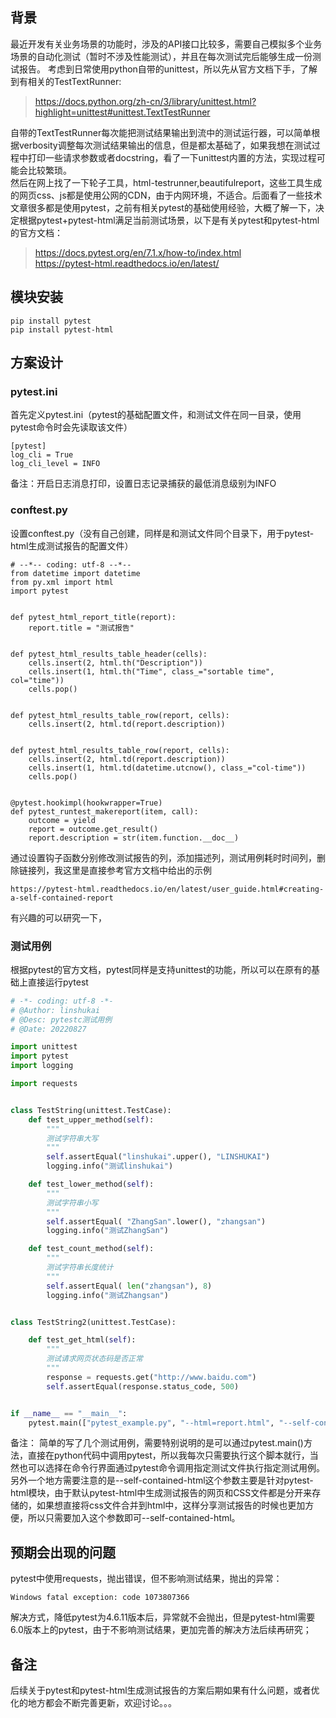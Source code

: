 ## 背景
最近开发有关业务场景的功能时，涉及的API接口比较多，需要自己模拟多个业务场景的自动化测试（暂时不涉及性能测试），并且在每次测试完后能够生成一份测试报告。
考虑到日常使用python自带的unittest，所以先从官方文档下手，了解到有相关的TestTextRunner:

> https://docs.python.org/zh-cn/3/library/unittest.html?highlight=unittest#unittest.TextTestRunner

自带的TextTestRunner每次能把测试结果输出到流中的测试运行器，可以简单根据verbosity调整每次测试结果输出的信息，但是都太基础了，如果我想在测试过程中打印一些请求参数或者docstring，看了一下unittest内置的方法，实现过程可能会比较繁琐。  
然后在网上找了一下轮子工具，html-testrunner,beautifulreport，这些工具生成的网页css、js都是使用公网的CDN，由于内网环境，不适合。后面看了一些技术文章很多都是使用pytest，之前有相关pytest的基础使用经验，大概了解一下，决定根据pytest+pytest-html满足当前测试场景，以下是有关pytest和pytest-html的官方文档：

> https://docs.pytest.org/en/7.1.x/how-to/index.html  
> https://pytest-html.readthedocs.io/en/latest/


## 模块安装
```
pip install pytest
pip install pytest-html
```


## 方案设计

### pytest.ini
首先定义pytest.ini（pytest的基础配置文件，和测试文件在同一目录，使用pytest命令时会先读取该文件）
```
[pytest]
log_cli = True
log_cli_level = INFO

```
备注：开启日志消息打印，设置日志记录捕获的最低消息级别为INFO

### conftest.py

设置conftest.py（没有自己创建，同样是和测试文件同个目录下，用于pytest-html生成测试报告的配置文件）
```
# --*-- coding: utf-8 --*--
from datetime import datetime
from py.xml import html
import pytest


def pytest_html_report_title(report):
    report.title = "测试报告"


def pytest_html_results_table_header(cells):
    cells.insert(2, html.th("Description"))
    cells.insert(1, html.th("Time", class_="sortable time", col="time"))
    cells.pop()


def pytest_html_results_table_row(report, cells):
    cells.insert(2, html.td(report.description))


def pytest_html_results_table_row(report, cells):
    cells.insert(2, html.td(report.description))
    cells.insert(1, html.td(datetime.utcnow(), class_="col-time"))
    cells.pop()


@pytest.hookimpl(hookwrapper=True)
def pytest_runtest_makereport(item, call):
    outcome = yield
    report = outcome.get_result()
    report.description = str(item.function.__doc__)
```
通过设置钩子函数分别修改测试报告的列，添加描述列，测试用例耗时时间列，删除链接列，我这里是直接参考官方文档中给出的示例
```
https://pytest-html.readthedocs.io/en/latest/user_guide.html#creating-a-self-contained-report
```
有兴趣的可以研究一下，


### 测试用例
根据pytest的官方文档，pytest同样是支持unittest的功能，所以可以在原有的基础上直接运行pytest
```python
# -*- coding: utf-8 -*-
# @Author: linshukai
# @Desc: pytestc测试用例
# @Date: 20220827

import unittest
import pytest
import logging

import requests


class TestString(unittest.TestCase):
    def test_upper_method(self):
        """
        测试字符串大写
        """
        self.assertEqual("linshukai".upper(), "LINSHUKAI")
        logging.info("测试linshukai")

    def test_lower_method(self):
        """
        测试字符串小写
        """
        self.assertEqual( "ZhangSan".lower(), "zhangsan")
        logging.info("测试ZhangSan")

    def test_count_method(self):
        """
        测试字符串长度统计
        """
        self.assertEqual( len("zhangsan"), 8)
        logging.info("测试Zhangsan")


class TestString2(unittest.TestCase):

    def test_get_html(self):
        """
        测试请求网页状态码是否正常
        """
        response = requests.get("http://www.baidu.com")
        self.assertEqual(response.status_code, 500)


if __name__ == "__main__":
    pytest.main(["pytest_example.py", "--html=report.html", "--self-contained-html"])
```
备注：
简单的写了几个测试用例，需要特别说明的是可以通过pytest.main()方法，直接在python代码中调用pytest，所以我每次只需要执行这个脚本就行，当然也可以选择在命令行界面通过pytest命令调用指定测试文件执行指定测试用例。  
另外一个地方需要注意的是--self-contained-html这个参数主要是针对pytest-html模块，由于默认pytest-html中生成测试报告的网页和CSS文件都是分开来存储的，如果想直接将css文件合并到html中，这样分享测试报告的时候也更加方便，所以只需要加入这个参数即可--self-contained-html。


## 预期会出现的问题

pytest中使用requests，抛出错误，但不影响测试结果，抛出的异常：
```
Windows fatal exception: code 1073807366
```
解决方式，降低pytest为4.6.11版本后，异常就不会抛出，但是pytest-html需要6.0版本上的pytest，由于不影响测试结果，更加完善的解决方法后续再研究；

## 备注
后续关于pytest和pytest-html生成测试报告的方案后期如果有什么问题，或者优化的地方都会不断完善更新，欢迎讨论。。。


